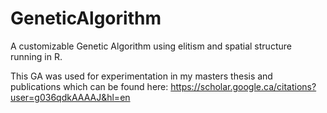 # GeneticAlgorithm
A customizable Genetic Algorithm using elitism and spatial structure running in R.

This GA was used for experimentation in my masters thesis and publications which can be found here: https://scholar.google.ca/citations?user=g036qdkAAAAJ&hl=en
